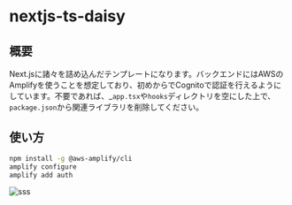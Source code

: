 # nextjs-ts-daisy
## 概要
Next.jsに諸々を詰め込んだテンプレートになります。バックエンドにはAWSのAmplifyを使うことを想定しており、初めからでCognitoで認証を行えるようにしています。不要であれば、_`app.tsx`や`hooks`ディレクトリを空にした上で、`package.json`から関連ライブラリを削除してください。

## 使い方
```bash
npm install -g @aws-amplify/cli
amplify configure
amplify add auth
```

![sss](https://user-images.githubusercontent.com/61417777/179907850-80d0c794-2c2f-4e30-b3b4-c5e10ca9ac0d.png)
